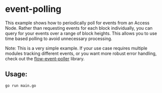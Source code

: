 # event-polling

This example shows how to periodically poll for events from an Access Node. Rather than requesting events for each block individually, you can query for your events over a range of block heights.
This allows you to use time based polling to avoid unnecessary processing.

Note: This is a very simple example. If your use case requires multiple modules tracking different events, or you want more robust error handling, check out the [flow-event-poller](https://github.com/peterargue/flow-event-poller) library.


## Usage:
```
go run main.go
```